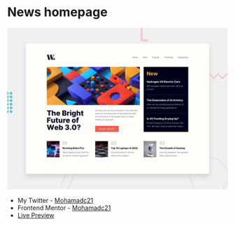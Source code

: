 # News homepage

![Design preview for the Newsletter sign-up form with success message coding challenge](./design/desktop-preview.jpg)
- My Twitter - [Mohamadc21](https://twitter.com/Mohamadc21)
- Frontend Mentor - [Mohamadc21](https://www.frontendmentor.io/profile/wyattmohammad)
- [Live Preview](https://www.your-site.com)